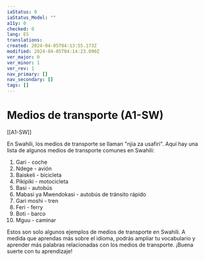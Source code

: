```yaml
---
iaStatus: 0
iaStatus_Model: ""
a11y: 0
checked: 0
lang: ES
translations: 
created: 2024-04-05T04:13:55.173Z
modified: 2024-04-05T04:14:23.090Z
ver_major: 0
ver_minor: 1
ver_rev: 1
nav_primary: []
nav_secondary: []
tags: []
---
```

# Medios de transporte (A1-SW)

[[A1-SW]]

En Swahili, los medios de transporte se llaman "njia za usafiri". Aquí hay una lista de algunos medios de transporte comunes en Swahili:

1. Gari - coche
2. Ndege - avión
3. Baiskeli - bicicleta
4. Pikipiki - motocicleta
5. Basi - autobús
6. Mabasi ya Mwendokasi - autobús de tránsito rápido
7. Gari moshi - tren
8. Feri - ferry
9. Boti - barco
10. Mguu - caminar

Estos son solo algunos ejemplos de medios de transporte en Swahili. A medida que aprendas más sobre el idioma, podrás ampliar tu vocabulario y aprender más palabras relacionadas con los medios de transporte. ¡Buena suerte con tu aprendizaje!
